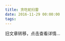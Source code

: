 ```yaml
---
title: 贪吃蛇扫雷
date: 2016-11-29 00:00:00
tags:
---
```


旧文章转移，点击查看详情...
<script src='/old/loader.js'></script>